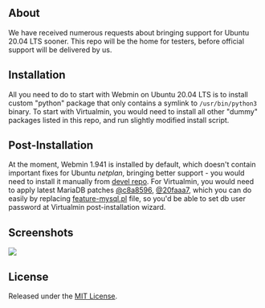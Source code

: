 ## About
We have received numerous requests about bringing support for Ubuntu 20.04 LTS sooner. This repo will be the home for testers, before official support will be delivered by us.

## Installation
All you need to do to start with Webmin on Ubuntu 20.04 LTS is to install custom "python" package that only contains a symlink to `/usr/bin/python3` binary. To start with Virtualmin, you would need to install all other "dummy" packages listed in this repo, and run slightly modified install script.

## Post-Installation
At the moment, Webmin 1.941 is installed by default, which doesn't contain important fixes for Ubuntu _netplan_, bringing better support - you would need to install it manually from [devel repo](https://download.webmin.com/devel/deb/). For Virtualmin, you would need to apply latest MariaDB patches [@c8a8596](https://github.com/virtualmin/virtualmin-gpl/commit/c8a8596f05342873d05de29b55ded688fef5480f), [@20faaa7](https://github.com/virtualmin/virtualmin-gpl/commit/20faaa725478109898b2d13517a56c82288e55a1), which you can do easily by replacing [feature-mysql.pl](https://github.com/virtualmin/virtualmin-gpl/blob/master/feature-mysql.pl) file, so you'd be able to set db user password at Virtualmin post-installation wizard.

## Screenshots
![](https://github.com/iliarostovtsev/webmin-virtualmin-ubuntu20-dev/blob/master/screenshots/vm-u20-post-install.png)


## License
Released under the [MIT License](https://github.com/iliarostovtsev/webmin-virtualmin-ubuntu20-dev/blob/master/LICENSE).
